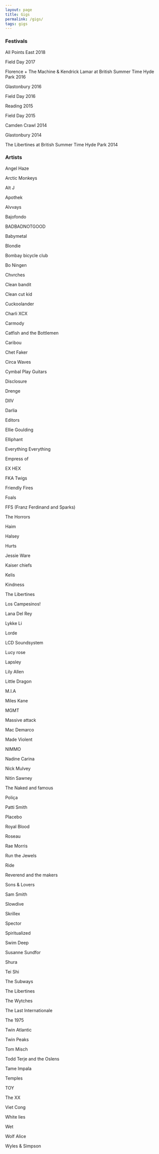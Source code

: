 ```yaml
---
layout: page
title: Gigs
permalink: /gigs/
tags: gigs
---
```


### Festivals

All Points East 2018

Field Day 2017

Florence + The Machine & Kendrick Lamar at British Summer Time Hyde Park 2016 

Glastonbury 2016

Field Day 2016

Reading 2015

Field Day 2015

Camden Crawl 2014 

Glastonbury 2014

The Libertines at British Summer Time Hyde Park 2014

### Artists

Angel Haze

Arctic Monkeys

Alt J 

Apothek

Alvvays

Bajofondo

BADBADNOTGOOD

Babymetal

Blondie

Bombay bicycle club

Bo Ningen 

Chvrches 

Clean bandit 

Clean cut kid 

Cuckoolander 

Charli XCX

Carmody

Catfish and the Bottlemen 

Caribou

Chet Faker

Circa Waves 

Cymbal Play Guitars

Disclosure

Drenge 

DIIV

Darlia

Editors

Ellie Goulding

Elliphant

Everything Everything

Empress of

EX HEX

FKA Twigs

Friendly Fires

Foals

FFS (Franz Ferdinand and Sparks)

The Horrors

Haim

Halsey 

Hurts

Jessie Ware 

Kaiser chiefs

Kelis

Kindness 

The Libertines

Los Campesinos! 

Lana Del Rey

Lykke Li 

Lorde

LCD Soundsystem

Lucy rose

Lapsley

Lily Allen

Little Dragon 

M.I.A

Miles Kane

MGMT

Massive attack

Mac Demarco

Made Violent

NIMMO

Nadine Carina

Nick Mulvey

Nitin Sawney

The Naked and famous

Poliça 

Patti Smith

Placebo 

Royal Blood

Roseau

Rae Morris 

Run the Jewels

Ride

Reverend and the makers

Sons & Lovers 

Sam Smith

Slowdive

Skrillex

Spector 

Spiritualized

Swim Deep 

Susanne Sundfor

Shura 

Tei Shi

The Subways

The Libertines

The Wytches

The Last Internationale 

The 1975 

Twin Atlantic 

Twin Peaks

Tom Misch

Todd Terje and the Oslens

Tame Impala

Temples

TOY 

The XX

Viet Cong

White lies

Wet

Wolf Alice 

Wyles & Simpson 